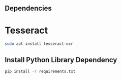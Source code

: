 ## Dependencies
# Tesseract
```bash
sudo apt install tesseract-ocr
```


## Install Python Library Dependency
```bash
pip install -r requirements.txt
```
